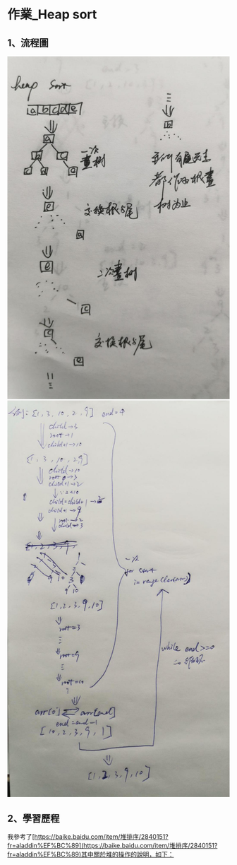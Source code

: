 # 作業_Heap sort
## 1、流程圖
![Image text](https://github.com/yanjiyue/leecode/blob/master/heap1.png)
![Image text](https://github.com/yanjiyue/leecode/blob/master/heap2.png)
## 2、學習歷程
我參考了[https://baike.baidu.com/item/堆排序/2840151?fr=aladdin%EF%BC%89](https://baike.baidu.com/item/堆排序/2840151?fr=aladdin%EF%BC%89)其中關於堆的操作的說明，如下：
